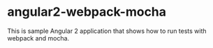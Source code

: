 # angular2-webpack-mocha

This is sample Angular 2 application that shows how to run tests with webpack and mocha. 
